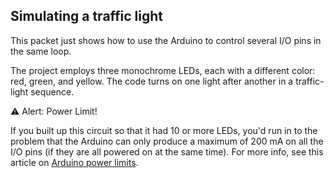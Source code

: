 ## Simulating a traffic light ##

This packet just shows how to use the Arduino to control several I/O pins in the same loop.

The project employs three monochrome LEDs, each with a different color: red, green, 
and yellow.  The code  turns on one light after another in a traffic-light sequence. 

⚠ Alert:  Power Limit!

If you built up this circuit so that it had 10 or more LEDs, you'd run in to the
problem that the Arduino can only produce a maximum of 200 mA on all the I/O pins (if they
are all powered on at the same time).  For more info, see this article on
[Arduino power limits](http://www.electricrcaircraftguy.com/2014/02/arduino-power-current-and-voltage.html).

